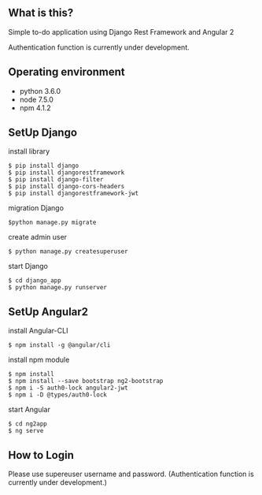 ## What is this?
Simple to-do application using Django Rest Framework and Angular 2

Authentication function is currently under development.

## Operating environment

- python 3.6.0
- node 7.5.0
- npm 4.1.2

## SetUp Django

install library
```
$ pip install django
$ pip install djangorestframework
$ pip install django-filter
$ pip install django-cors-headers
$ pip install djangorestframework-jwt
```

migration Django
```
$python manage.py migrate
```

create admin user
```
$ python manage.py createsuperuser
```

start Django
```
$ cd django_app
$ python manage.py runserver
```

## SetUp Angular2

install Angular-CLI
```
$ npm install -g @angular/cli
```

install npm module
```
$ npm install
$ npm install --save bootstrap ng2-bootstrap
$ npm i -S auth0-lock angular2-jwt
$ npm i -D @types/auth0-lock
```

start Angular
```
$ cd ng2app
$ ng serve
```

## How to Login
Please use supereuser username and password.
(Authentication function is currently under development.)
